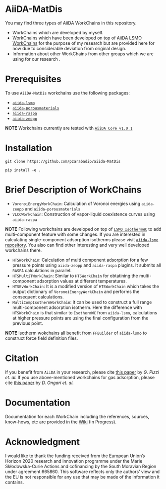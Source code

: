 # AiiDA-MatDis

You may find three types of AiiDA WorkChains in this
repository.

* WorkChains which are developed by myself.
* WorkChains which have been developed on top of [AiiDA LSMO WorkChains](https://github.com/danieleongari/aiida-lsmo) for the purpose of my research but are provided here for now due to considerable deviation from
original design.
* Information about other WorkChains from other groups which we are using for our research .

# Prerequisites
To use `AiiDA-MatDis` workchains use the following packages:
* [`aiida-lsmo`](https://github.com/lsmo-epfl/aiida-lsmo)
* [`aiida-porousmaterials`](https://github.com/pzarabadip/aiida-porousmaterials)
* [`aiida-raspa`](https://github.com/yakutovicha/aiida-raspa)
* [`aiida-zeopp`](https://github.com/ltalirz/aiida-zeopp)

**NOTE** Workchains currently are tested with [`AiiDA Core v1.0.1`](https://github.com/aiidateam/aiida-core/tree/v1.0.1)
# Installation
`git clone https://github.com/pzarabadip/aiida-MatDis`

`pip install -e .`
# Brief Description of WorkChains
* `VoronoiEnergyWorkChain`: Calculation of Voronoi energies using `aiida-zeopp` and `aiida-porousmaterials`
* `VLCCWorkChain`: Construction of vapor-liquid coexistence curves using `aiida-raspa`

**NOTE** Following workchains are developed on top of [`LSMO IsothermWC`](https://github.com/lsmo-epfl/aiida-lsmo) to add multi-component feature with some changes. If you are interested in calculating single-component adsorption isotherms please visit [`aiida-lsmo` repository](https://github.com/lsmo-epfl/aiida-lsmo). You also can find other interesting and very well developed workchains there.

* `HTSWorkChain`: Calculation of multi component adsorption for a few pressure points using `aiida-zeopp` and `aiida-raspa` plugins. It submits all `RASPA` calculations in parallel.
* `HTSMultiTWorkChain`: Similar to `HTSWorkChain` for obtatining the multi-component adsorption values at different temperatures.
* `HTSEvWorkChain`: It is a modified version of `HTSWorkChain` which takes the output dictionary of `VoronoiEnergyWorkChain` and performs the consequent calculations.
* `MultiCompIsothermWorkChain`: It can be used to construct a full range multi-component adsorption isotherm. Here the difference with `HTSWorkChain` is that similar to `IsothermWC` from `aiida-lsmo`, calculations at higher pressure points are using the final configuration from the previous point.

**NOTE** Isotherm wokchains all benefit from `FFBuilder` of `aiida-lsmo` to construct force field definition files.

# Citation
If you benefit from `AiiDA` in your research, please cite [this paper](https://www.sciencedirect.com/science/article/pii/S0927025615005820?via%3Dihub) by *G. Pizzi et. al.*
If you use above-mentioned workchains for gas adsorption, please cite [this paper](https://pubs.acs.org/doi/10.1021/acscentsci.9b00619) by *D. Ongari et. al.*

# Documentation
Documentation for each WorkChain including the references, sources, know-hows, etc are provided in
the [Wiki](https://github.com/pzarabadip/aiida-MatDis/wiki) (In Progress).

# Acknowledgment
I would like to thank the funding received from the European Union’s Horizon 2020 research and innovation programme under the Marie Skłodowska-Curie Actions and cofinancing by the South Moravian Region under agreement 665860. This software reflects only the authors’ view and the EU is not responsible for any use that may be made of the information it contains.

